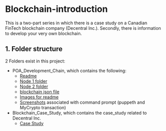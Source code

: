 # Blockchain-introduction
This is a two-part series in which there is a case study on a Canadian FinTech blockchain company (Decentral Inc.). Secondly, there is information to develop your very own blockchain.

## 1. Folder structure
2 Folders exist in this project:
   * POA_Development_Chain, which contains the following:
      * [Readme](POA_Development_Chain/README.md)
      * [Node 1 folder](POA_Development_Chain/node1)
      * [Node 2 folder](POA_Development_Chain/node2)
      * [blockchain json file](POA_Development_Chain/zblock.json)
      * [Images for readme](POA_Development_Chain/Images)
      * [Screenshots](POA_Development_Chain/Screenshots) associated with command prompt (puppeth and MyCrypto transaction)
   * Blockchain_Case_Study, which contains the case_study related to Decentral Inc.
      * [Case Study](Blockchain_Case_Study/Case_Study.md)

